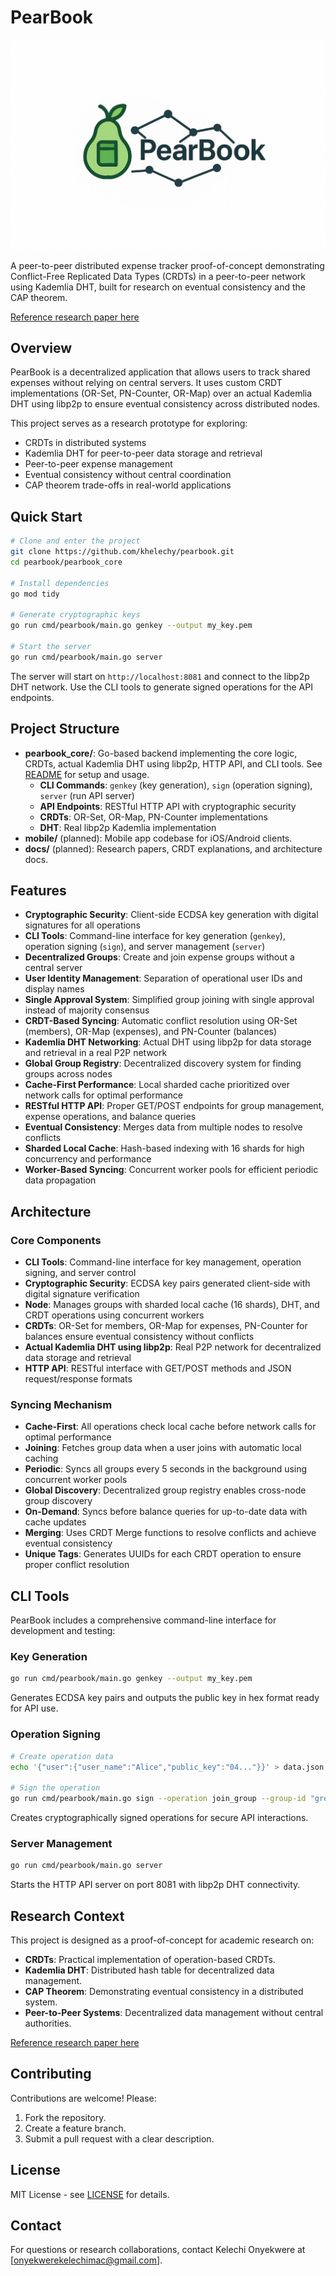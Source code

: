 ﻿# PearBook

![PearBook](https://github.com/Khelechy/pearbook/blob/main/d5c27f66-1f5c-495f-900c-67358ae018a9.jpeg)

A peer-to-peer distributed expense tracker proof-of-concept demonstrating Conflict-Free Replicated Data Types (CRDTs) in a peer-to-peer network using Kademlia DHT, built for research on eventual consistency and the CAP theorem.

[Reference research paper here](https://doi.org/10.64388/IREV9I2-1710338-8995)

## Overview

PearBook is a decentralized application that allows users to track shared expenses without relying on central servers. It uses custom CRDT implementations (OR-Set, PN-Counter, OR-Map) over an actual Kademlia DHT using libp2p to ensure eventual consistency across distributed nodes.

This project serves as a research prototype for exploring:
- CRDTs in distributed systems
- Kademlia DHT for peer-to-peer data storage and retrieval
- Peer-to-peer expense management
- Eventual consistency without central coordination
- CAP theorem trade-offs in real-world applications

## Quick Start

```bash
# Clone and enter the project
git clone https://github.com/khelechy/pearbook.git
cd pearbook/pearbook_core

# Install dependencies
go mod tidy

# Generate cryptographic keys
go run cmd/pearbook/main.go genkey --output my_key.pem

# Start the server
go run cmd/pearbook/main.go server
```

The server will start on `http://localhost:8081` and connect to the libp2p DHT network. Use the CLI tools to generate signed operations for the API endpoints.

## Project Structure

- **pearbook_core/**: Go-based backend implementing the core logic, CRDTs, actual Kademlia DHT using libp2p, HTTP API, and CLI tools. See [README](pearbook_core/README.md) for setup and usage.
  - **CLI Commands**: `genkey` (key generation), `sign` (operation signing), `server` (run API server)
  - **API Endpoints**: RESTful HTTP API with cryptographic security
  - **CRDTs**: OR-Set, OR-Map, PN-Counter implementations
  - **DHT**: Real libp2p Kademlia implementation
- **mobile/** (planned): Mobile app codebase for iOS/Android clients.
- **docs/** (planned): Research papers, CRDT explanations, and architecture docs.

## Features

- **Cryptographic Security**: Client-side ECDSA key generation with digital signatures for all operations
- **CLI Tools**: Command-line interface for key generation (`genkey`), operation signing (`sign`), and server management (`server`)
- **Decentralized Groups**: Create and join expense groups without a central server
- **User Identity Management**: Separation of operational user IDs and display names
- **Single Approval System**: Simplified group joining with single approval instead of majority consensus
- **CRDT-Based Syncing**: Automatic conflict resolution using OR-Set (members), OR-Map (expenses), and PN-Counter (balances)
- **Kademlia DHT Networking**: Actual DHT using libp2p for data storage and retrieval in a real P2P network
- **Global Group Registry**: Decentralized discovery system for finding groups across nodes
- **Cache-First Performance**: Local sharded cache prioritized over network calls for optimal performance
- **RESTful HTTP API**: Proper GET/POST endpoints for group management, expense operations, and balance queries
- **Eventual Consistency**: Merges data from multiple nodes to resolve conflicts
- **Sharded Local Cache**: Hash-based indexing with 16 shards for high concurrency and performance
- **Worker-Based Syncing**: Concurrent worker pools for efficient periodic data propagation

## Architecture

### Core Components
- **CLI Tools**: Command-line interface for key management, operation signing, and server control
- **Cryptographic Security**: ECDSA key pairs generated client-side with digital signature verification
- **Node**: Manages groups with sharded local cache (16 shards), DHT, and CRDT operations using concurrent workers
- **CRDTs**: OR-Set for members, OR-Map for expenses, PN-Counter for balances ensure eventual consistency without conflicts
- **Actual Kademlia DHT using libp2p**: Real P2P network for decentralized data storage and retrieval
- **HTTP API**: RESTful interface with GET/POST methods and JSON request/response formats

### Syncing Mechanism
- **Cache-First**: All operations check local cache before network calls for optimal performance
- **Joining**: Fetches group data when a user joins with automatic local caching
- **Periodic**: Syncs all groups every 5 seconds in the background using concurrent worker pools
- **Global Discovery**: Decentralized group registry enables cross-node group discovery
- **On-Demand**: Syncs before balance queries for up-to-date data with cache updates
- **Merging**: Uses CRDT Merge functions to resolve conflicts and achieve eventual consistency
- **Unique Tags**: Generates UUIDs for each CRDT operation to ensure proper conflict resolution

## CLI Tools

PearBook includes a comprehensive command-line interface for development and testing:

### Key Generation
```bash
go run cmd/pearbook/main.go genkey --output my_key.pem
```
Generates ECDSA key pairs and outputs the public key in hex format ready for API use.

### Operation Signing
```bash
# Create operation data
echo '{"user":{"user_name":"Alice","public_key":"04..."}}' > data.json

# Sign the operation
go run cmd/pearbook/main.go sign --operation join_group --group-id "group123" --user-id "abc123" --data-file data.json --key my_key.pem
```
Creates cryptographically signed operations for secure API interactions.

### Server Management
```bash
go run cmd/pearbook/main.go server
```
Starts the HTTP API server on port 8081 with libp2p DHT connectivity.

## Research Context

This project is designed as a proof-of-concept for academic research on:
- **CRDTs**: Practical implementation of operation-based CRDTs.
- **Kademlia DHT**: Distributed hash table for decentralized data management.
- **CAP Theorem**: Demonstrating eventual consistency in a distributed system.
- **Peer-to-Peer Systems**: Decentralized data management without central authorities.

[Reference research paper here](https://doi.org/10.64388/IREV9I2-1710338-8995)

## Contributing

Contributions are welcome! Please:
1. Fork the repository.
2. Create a feature branch.
3. Submit a pull request with a clear description.

## License

MIT License - see [LICENSE](LICENSE) for details.

## Contact

For questions or research collaborations, contact Kelechi Onyekwere at [onyekwerekelechimac@gmail.com].
